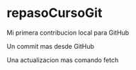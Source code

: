 # repasoCursoGit

Mi primera contribucion local para GitHub

Un commit mas desde GitHub

Una actualizacion mas comando fetch
